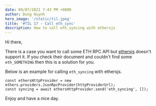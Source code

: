 ```yaml
---
date: 09/07/2021 7:43 PM +0800
author: Dung Huynh
hero_image: '/static/til.jpeg'
title: '#TIL 17 - Call eth_sync'
description: How to call eth_syncing with ethersjs
---
```


Hi there,

There is a case you want to call some ETH RPC API but [ethersjs](https://docs.ethers.io/v5/ 'Ethers') doesn't support it. If you check their document and couldn't find some `eth_SOMETHING` then this is a solution for you.

Below is an example for calling `eth_syncing` with ethersjs.

    const ethersHttpProvider = new ethers.providers.JsonRpcProvider(httpProviderUrl);
    const syncing = await ethersHttpProvider.send('eth_syncing', []);

Enjoy and have a nice day.
